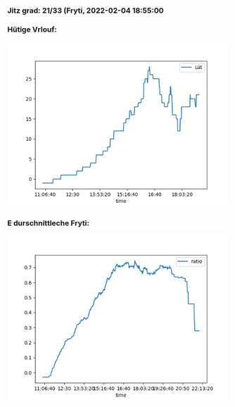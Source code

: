 ### Jitz grad: 21/33 (Fryti, 2022-02-04 18:55:00

### Hütige Vrlouf:
![Graph](Today.png)

### E durschnittleche Fryti:
![Graph](Fryti.png)